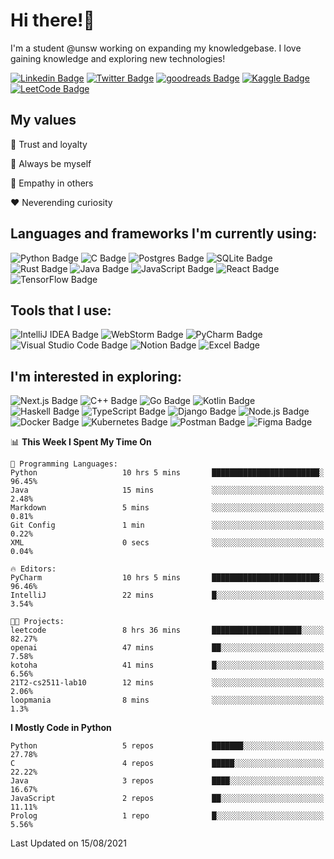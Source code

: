 # Hi there!👋

I'm a student @unsw working on expanding my knowledgebase. I love gaining knowledge and exploring new technologies!

[![Linkedin Badge](https://img.shields.io/badge/-ericzhu98-0A66C2?logo=linkedin&style=flat)](https://linkedin.com/in/ericzhu98/)
[![Twitter Badge](https://img.shields.io/badge/-ericzhu98-1DA1F2?logo=twitter&logoColor=white&style=flat)](https://twitter.com/ericzhu98)
[![goodreads Badge](https://img.shields.io/badge/-ericzhu98-372213?logo=goodreads&logoColor=white&style=flat)](https://goodreads.com/ericzhu98)
[![Kaggle Badge](https://img.shields.io/badge/-ericzhu98-20BEFF?logo=kaggle&logoColor=white&style=flat)](https://kaggle.com/ericzhu98)
[![LeetCode Badge](https://img.shields.io/badge/-ericzhu98-FFA116?logo=leetcode&logoColor=white&style=flat)](https://leetcode.com/ericzhu98/)


## My values

:blue_heart: Trust and loyalty

:purple_heart: Always be myself

:green_heart: Empathy in others

:heart: Neverending curiosity

## Languages and frameworks I'm currently using:

![Python Badge](https://img.shields.io/badge/-Python-14354C?logo=python&logoColor=white&style=flat)
![C Badge](https://img.shields.io/badge/C-%2300599C.svg?logo=c&logoColor=white&style=flat)
![Postgres Badge](https://img.shields.io/badge/-Postgres-316192?logo=postgresql&logoColor=white&style=flat)
![SQLite Badge](https://img.shields.io/badge/-SQLite-07405e?logo=sqlite&logoColor=white&style=flat)
![Rust Badge](https://img.shields.io/badge/-Rust-000000?logo=rust&style=flat)
![Java Badge](https://img.shields.io/badge/-Java-007396?logo=java&logoColor=white&style=flat)
![JavaScript Badge](https://img.shields.io/badge/-JavaScript-323330?logo=javascript&logoColor=F7DF1E&style=flat)
![React Badge](https://img.shields.io/badge/-React-20232a?logo=react&logoColor=2361DAFB&style=flat)
![TensorFlow Badge](https://img.shields.io/badge/-TensorFlow-FF6F00?logo=tensorflow&logoColor=white&style=flat)

## Tools that I use:

![IntelliJ IDEA Badge](https://img.shields.io/badge/-IntelliJ%20IDEA-000000?logo=intellij-idea&logoColor=white&style=flat)
![WebStorm Badge](https://img.shields.io/badge/-WebStorm-000000?logo=webstorm&logoColor=white&style=flat)
![PyCharm Badge](https://img.shields.io/badge/-PyCharm-000000?logo=pycharm&logoColor=white&style=flat)
![Visual Studio Code Badge](https://img.shields.io/badge/-Visual%20Studio%20Code-0078d7?logo=visual-studio-code&logoColor=white&style=flat)
![Notion Badge](https://img.shields.io/badge/-Notion-000000?logo=notion&logoColor=white&style=flat)
![Excel Badge](https://img.shields.io/badge/-Excel-217346?logo=microsoft-excel&logoColor=white&style=flat)

## I'm interested in exploring:

![Next.js Badge](https://img.shields.io/badge/-NextJs-000000?logo=next.js&style=flat)
![C++ Badge](https://img.shields.io/badge/-C++-00599C?logo=c%2B%2B&logoColor=white&style=flat)
![Go Badge](https://img.shields.io/badge/-Go-00ADD8?logo=go&logoColor=white&style=flat)
![Kotlin Badge](https://img.shields.io/badge/-Kotlin-0095D5?logo=kotlin&logoColor=white&style=flat)
![Haskell Badge](https://img.shields.io/badge/-Haskell-5D4F85?logo=haskell&logoColor=white&style=flat)
![TypeScript Badge](https://img.shields.io/badge/-TypeScript-3178C6?logo=typescript&logoColor=white&style=flat)
![Django Badge](https://img.shields.io/badge/-Django-092E20?logo=django&logoColor=white&style=flat)
![Node.js Badge](https://img.shields.io/badge/-Node.js-339933?logo=node.js&logoColor=white&style=flat)
![Docker Badge](https://img.shields.io/badge/-Docker-2496ED?logo=docker&logoColor=white&style=flat)
![Kubernetes Badge](https://img.shields.io/badge/-Kubernetes-326CE5?logo=kubernetes&logoColor=white&style=flat)
![Postman Badge](https://img.shields.io/badge/-Postman-FF6C37?logo=postman&logoColor=white&style=flat)
![Figma Badge](https://img.shields.io/badge/-Figma-F24E1E?logo=figma&logoColor=white&style=flat)

<!--START_SECTION:waka-->
📊 **This Week I Spent My Time On** 

```text
💬 Programming Languages: 
Python                   10 hrs 5 mins       ████████████████████████░   96.45% 
Java                     15 mins             ░░░░░░░░░░░░░░░░░░░░░░░░░   2.48% 
Markdown                 5 mins              ░░░░░░░░░░░░░░░░░░░░░░░░░   0.81% 
Git Config               1 min               ░░░░░░░░░░░░░░░░░░░░░░░░░   0.22% 
XML                      0 secs              ░░░░░░░░░░░░░░░░░░░░░░░░░   0.04%

🔥 Editors: 
PyCharm                  10 hrs 5 mins       ████████████████████████░   96.46% 
IntelliJ                 22 mins             █░░░░░░░░░░░░░░░░░░░░░░░░   3.54%

🐱‍💻 Projects: 
leetcode                 8 hrs 36 mins       ████████████████████░░░░░   82.27% 
openai                   47 mins             ██░░░░░░░░░░░░░░░░░░░░░░░   7.58% 
kotoha                   41 mins             █░░░░░░░░░░░░░░░░░░░░░░░░   6.56% 
21T2-cs2511-lab10        12 mins             ░░░░░░░░░░░░░░░░░░░░░░░░░   2.06% 
loopmania                8 mins              ░░░░░░░░░░░░░░░░░░░░░░░░░   1.3%

```

**I Mostly Code in Python** 

```text
Python                   5 repos             ███████░░░░░░░░░░░░░░░░░░   27.78% 
C                        4 repos             █████░░░░░░░░░░░░░░░░░░░░   22.22% 
Java                     3 repos             ████░░░░░░░░░░░░░░░░░░░░░   16.67% 
JavaScript               2 repos             ██░░░░░░░░░░░░░░░░░░░░░░░   11.11% 
Prolog                   1 repo              █░░░░░░░░░░░░░░░░░░░░░░░░   5.56%

```



 Last Updated on 15/08/2021
<!--END_SECTION:waka-->
